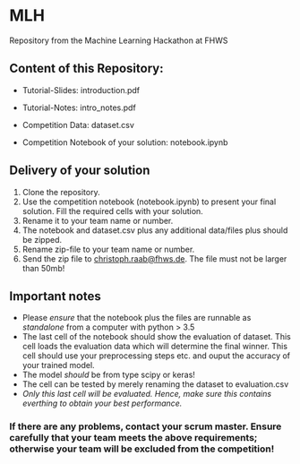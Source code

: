 # MLH
Repository from the Machine Learning Hackathon at FHWS

## Content of this Repository:

- Tutorial-Slides: introduction.pdf
- Tutorial-Notes: intro_notes.pdf

- Competition Data: dataset.csv
- Competition Notebook of your solution: notebook.ipynb

## Delivery of your solution
1. Clone the repository.
2. Use the competition notebook (notebook.ipynb) to present your final solution. Fill the required cells with your solution.
3. Rename it to your team name or number. 
4. The notebook and dataset.csv plus any additional data/files plus should be zipped.
5. Rename zip-file to your team name or number. 
6. Send the zip file to christoph.raab@fhws.de. The file must not be larger than 50mb!

## Important notes
- Please _ensure_ that the notebook plus the files are runnable as _standalone_ from a computer with python > 3.5 
- The last cell of the notebook should show the evaluation of dataset. This cell loads the evaluation data which will determine the final winner. This cell should use your preprocessing steps etc. and ouput the accuracy of your trained model.
- The model _should_ be from type scipy or keras!
- The cell can be tested by merely renaming the dataset to evaluation.csv 
- *Only this last cell will be evaluated. Hence, make sure this contains everthing to obtain your best performance.*

### If there are any problems, contact your scrum master. Ensure carefully that your team meets the above requirements; otherwise your team will be excluded from the competition!
